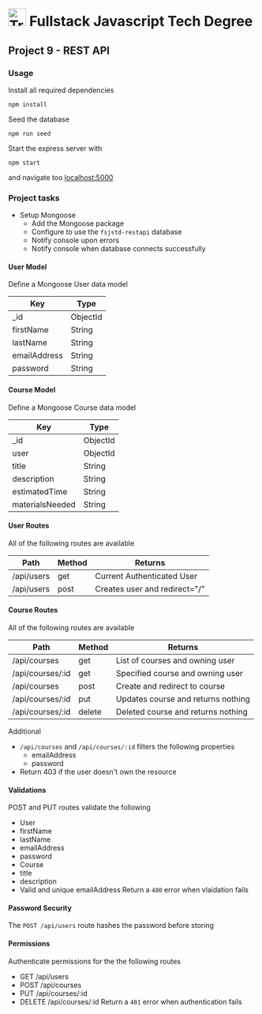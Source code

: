 # <img src="https://i.ibb.co/6FWgBTN/logo.jpg" height="36" alt="Treehouse Logo"> Fullstack Javascript Tech Degree
## Project 9 - REST API

### Usage
Install all required dependencies
```
npm install
```
Seed the database
```
npm run seed
```
Start the express server with
```
npm start
```
and navigate too [localhost:5000](localhost:5000)

### Project tasks
* Setup Mongoose
    - Add the Mongoose package
    - Configure to use the `fsjstd-restapi` database
    - Notify console upon errors
    - Notify console when database connects successfully
#### User Model
Define a Mongoose User data model

| Key           | Type     |
|---------------|----------|
| _id           | ObjectId |
| firstName     | String   |
| lastName      | String   |
| emailAddress  | String   |
| password      | String   |

#### Course Model
Define a Mongoose Course data model

| Key             | Type     |
|-----------------|----------|
| _id             | ObjectId |
| user            | ObjectId |
| title           | String   |
| description     | String   |
| estimatedTime   | String   |
| materialsNeeded | String   |

#### User Routes
All of the following routes are available

| Path        | Method | Returns                        |
|-------------|--------|--------------------------------|
| /api/users  | get    | Current Authenticated User     |
| /api/users  | post   | Creates user and redirect="/"  |

#### Course Routes
All of the following routes are available

| Path              | Method | Returns                            |
|-------------------|--------|------------------------------------|
| /api/courses      | get    | List of courses and owning user    |
| /api/courses/:id  | get    | Specified course and owning user   |
| /api/courses      | post   | Create and redirect to course      |
| /api/courses/:id  | put    | Updates course and returns nothing |
| /api/courses/:id  | delete | Deleted course and returns nothing |

Additional
+ `/api/courses` and `/api/courses/:id` filters the following properties
    - emailAddress
    - password
+ Return 403 if the user doesn't own the resource

#### Validations
POST and PUT routes validate the following
- User
- firstName
- lastName
- emailAddress
- password
- Course
- title
- description
- Valid and unique emailAddress
Return a `400` error when vlaidation fails

#### Password Security
The `POST /api/users` route hashes the password before storing

#### Permissions
Authenticate permissions for the the following routes
- GET /api/users
- POST /api/courses
- PUT /api/courses/:id
- DELETE /api/courses/:id
Return a `401` error when authentication fails